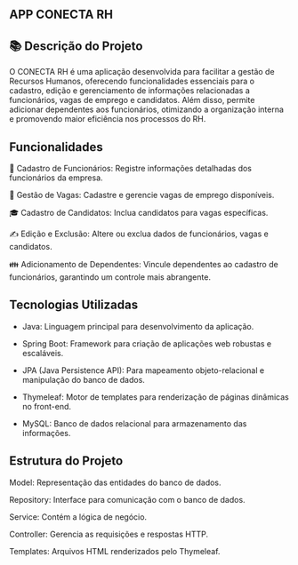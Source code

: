 ## APP CONECTA RH


## 📚 Descrição do Projeto

O CONECTA RH é uma aplicação desenvolvida para facilitar a gestão de Recursos Humanos, oferecendo funcionalidades essenciais para o cadastro,
edição e gerenciamento de informações relacionadas a funcionários, vagas de emprego e candidatos. Além disso, permite adicionar dependentes aos funcionários, 
otimizando a organização interna e promovendo maior eficiência nos processos do RH.


## Funcionalidades

👤 Cadastro de Funcionários: Registre informações detalhadas dos funcionários da empresa.

🏢 Gestão de Vagas: Cadastre e gerencie vagas de emprego disponíveis.

🎓 Cadastro de Candidatos: Inclua candidatos para vagas específicas.

✍️ Edição e Exclusão: Altere ou exclua dados de funcionários, vagas e candidatos.

👪 Adicionamento de Dependentes: Vincule dependentes ao cadastro de funcionários, garantindo um controle mais abrangente.


## Tecnologias Utilizadas

- Java: Linguagem principal para desenvolvimento da aplicação.

- Spring Boot: Framework para criação de aplicações web robustas e escaláveis.

- JPA (Java Persistence API): Para mapeamento objeto-relacional e manipulação do banco de dados.

- Thymeleaf: Motor de templates para renderização de páginas dinâmicas no front-end.

- MySQL: Banco de dados relacional para armazenamento das informações.
  

## Estrutura do Projeto

Model: Representação das entidades do banco de dados.

Repository: Interface para comunicação com o banco de dados.

Service: Contém a lógica de negócio.

Controller: Gerencia as requisições e respostas HTTP.

Templates: Arquivos HTML renderizados pelo Thymeleaf.






